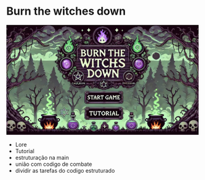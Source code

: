 # Burn the witches down

<img src="Noruega/images/Img_Fundo_Inicio_Game.png">

- Lore
- Tutorial
- estruturação na main
- união com codigo de combate
- dividir as tarefas do codigo estruturado
